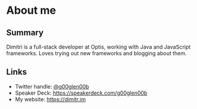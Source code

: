 # About me

## Summary

Dimitri is a full-stack developer at Optis, working with Java and JavaScript frameworks.
Loves trying out new frameworks and blogging about them.

## Links

- Twitter handle: [@g00glen00b](https://twitter.com/g00glen00b)
- Speaker Deck: https://speakerdeck.com/g00glen00b
- My website: https://dimitr.im
